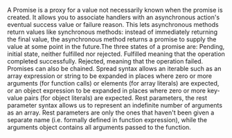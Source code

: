 A Promise is a proxy for a value not necessarily known when the promise is created. It allows you to associate handlers with an asynchronous action's eventual success value or failure reason. This lets asynchronous methods return values like synchronous methods: instead of immediately returning the final value, the asynchronous method returns a promise to supply the value at some point in the future.The three states of a promise are: Pending, initial state, neither fulfilled nor rejected. Fulfilled meaning that the operation completed successfully. Rejected, meaning that the operation failed. Promises can also be chained.
Spread syntax allows an iterable such as an array expression or string to be expanded in places where zero or more arguments (for function calls) or elements (for array literals) are expected, or an object expression to be expanded in places where zero or more key-value pairs (for object literals) are expected.
Rest parameters, the rest parameter syntax allows us to represent an indefinite number of arguments as an array. Rest parameters are only the ones that haven't been given a separate name (i.e. formally defined in function expression), while the arguments object contains all arguments passed to the function.